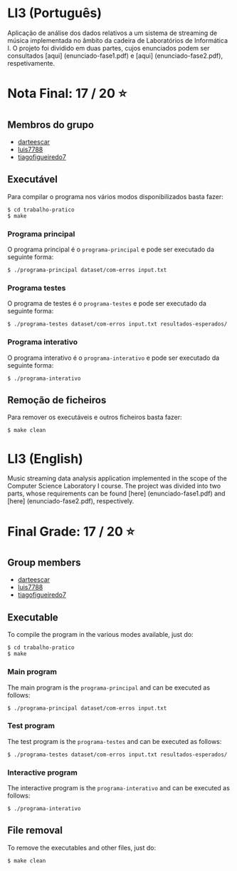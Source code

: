 # LI3 (Português)
Aplicação de análise dos dados relativos a um sistema de streaming de música implementada no âmbito da cadeira de Laboratórios de Informática I. O projeto foi dividido em duas partes, cujos enunciados podem ser consultados [aqui] (enunciado-fase1.pdf) e [aqui] (enunciado-fase2.pdf), respetivamente.
# Nota Final: 17 / 20 ⭐️

## Membros do grupo

* [darteescar](https://github.com/darteescar)
* [luis7788](https://github.com/luis7788)
* [tiagofigueiredo7](https://github.com/tiagofigueiredo7)

## Executável

Para compilar o programa nos vários modos disponibilizados basta fazer:

```console
$ cd trabalho-pratico
$ make
```

### Programa principal

O programa principal é o `programa-principal` e pode ser executado da seguinte forma:

```console
$ ./programa-principal dataset/com-erros input.txt
```

### Programa testes

O programa de testes é o `programa-testes` e pode ser executado da seguinte forma:

```console
$ ./programa-testes dataset/com-erros input.txt resultados-esperados/
```

### Programa interativo

O programa interativo é o `programa-interativo` e pode ser executado da seguinte forma:

```consolo
$ ./programa-interativo
```

## Remoção de ficheiros

Para remover os executáveis e outros ficheiros basta fazer:

```console
$ make clean
```

# LI3 (English)
Music streaming data analysis application implemented in the scope of the Computer Science Laboratory I course. The project was divided into two parts, whose requirements can be found [here] (enunciado-fase1.pdf) and [here] (enunciado-fase2.pdf), respectively.

# Final Grade: 17 / 20 ⭐️

## Group members

* [darteescar](https://github.com/darteescar)
* [luis7788](https://github.com/luis7788)
* [tiagofigueiredo7](https://github.com/tiagofigueiredo7)

## Executable
To compile the program in the various modes available, just do:

```console
$ cd trabalho-pratico
$ make
```
### Main program
The main program is the `programa-principal` and can be executed as follows:

```console
$ ./programa-principal dataset/com-erros input.txt
```
### Test program
The test program is the `programa-testes` and can be executed as follows:

```console
$ ./programa-testes dataset/com-erros input.txt resultados-esperados/
```

### Interactive program
The interactive program is the `programa-interativo` and can be executed as follows:

```console
$ ./programa-interativo
```
## File removal
To remove the executables and other files, just do:

```console
$ make clean
```